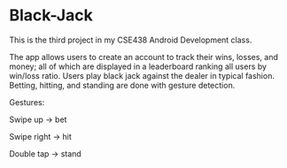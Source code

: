 # Black-Jack

This is the third project in my CSE438 Android Development class.

The app allows users to create an account to track their wins, losses, and money; 
all of which are displayed in a leaderboard ranking all users by win/loss ratio.
Users play black jack against the dealer in typical fashion. Betting, hitting, and
standing are done with gesture detection. 

Gestures:

Swipe up -> bet 

Swipe right -> hit

Double tap -> stand
